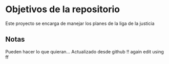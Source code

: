 # Objetivos de la repositorio

Este proyecto se encarga de manejar los planes de la liga de la justicia


## Notas
Pueden hacer lo que quieran...
Actualizado desde github
!!
again edit using ff
